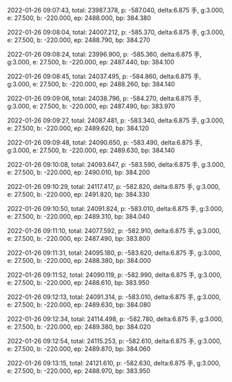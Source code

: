 2022-01-26 09:07:43, total: 23987.378, p: -587.040, delta:6.875 手, g:3.000, e: 27.500, b: -220.000, ep: 2488.000, bp: 384.380

2022-01-26 09:08:04, total: 24007.212, p: -585.370, delta:6.875 手, g:3.000, e: 27.500, b: -220.000, ep: 2488.790, bp: 384.270

2022-01-26 09:08:24, total: 23996.900, p: -585.360, delta:6.875 手, g:3.000, e: 27.500, b: -220.000, ep: 2487.440, bp: 384.100

2022-01-26 09:08:45, total: 24037.495, p: -584.860, delta:6.875 手, g:3.000, e: 27.500, b: -220.000, ep: 2488.260, bp: 384.140

2022-01-26 09:09:06, total: 24038.796, p: -584.270, delta:6.875 手, g:3.000, e: 27.500, b: -220.000, ep: 2487.490, bp: 383.970

2022-01-26 09:09:27, total: 24087.481, p: -583.340, delta:6.875 手, g:3.000, e: 27.500, b: -220.000, ep: 2489.620, bp: 384.120

2022-01-26 09:09:48, total: 24090.650, p: -583.490, delta:6.875 手, g:3.000, e: 27.500, b: -220.000, ep: 2489.630, bp: 384.140

2022-01-26 09:10:08, total: 24093.647, p: -583.590, delta:6.875 手, g:3.000, e: 27.500, b: -220.000, ep: 2490.010, bp: 384.200

2022-01-26 09:10:29, total: 24117.417, p: -582.820, delta:6.875 手, g:3.000, e: 27.500, b: -220.000, ep: 2491.820, bp: 384.330

2022-01-26 09:10:50, total: 24091.824, p: -583.010, delta:6.875 手, g:3.000, e: 27.500, b: -220.000, ep: 2489.310, bp: 384.040

2022-01-26 09:11:10, total: 24077.592, p: -582.910, delta:6.875 手, g:3.000, e: 27.500, b: -220.000, ep: 2487.490, bp: 383.800

2022-01-26 09:11:31, total: 24095.180, p: -583.620, delta:6.875 手, g:3.000, e: 27.500, b: -220.000, ep: 2488.380, bp: 384.000

2022-01-26 09:11:52, total: 24090.119, p: -582.990, delta:6.875 手, g:3.000, e: 27.500, b: -220.000, ep: 2488.610, bp: 383.950

2022-01-26 09:12:13, total: 24091.314, p: -583.010, delta:6.875 手, g:3.000, e: 27.500, b: -220.000, ep: 2489.630, bp: 384.080

2022-01-26 09:12:34, total: 24114.498, p: -582.780, delta:6.875 手, g:3.000, e: 27.500, b: -220.000, ep: 2489.380, bp: 384.020

2022-01-26 09:12:54, total: 24115.253, p: -582.610, delta:6.875 手, g:3.000, e: 27.500, b: -220.000, ep: 2489.870, bp: 384.060

2022-01-26 09:13:15, total: 24121.610, p: -582.630, delta:6.875 手, g:3.000, e: 27.500, b: -220.000, ep: 2488.970, bp: 383.950